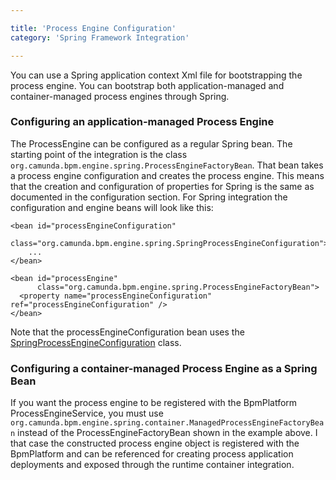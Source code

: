 ```yaml
---

title: 'Process Engine Configuration'
category: 'Spring Framework Integration'

---
```


You can use a Spring application context Xml file for bootstrapping the process engine. You can bootstrap both application-managed and container-managed process engines through Spring.

### Configuring an application-managed Process Engine

The ProcessEngine can be configured as a regular Spring bean. The starting point of the integration is the class `org.camunda.bpm.engine.spring.ProcessEngineFactoryBean`. That bean takes a process engine configuration and creates the process engine. This means that the creation and configuration of properties for Spring is the same as documented in the configuration section. For Spring integration the configuration and engine beans will look like this:

    <bean id="processEngineConfiguration"
          class="org.camunda.bpm.engine.spring.SpringProcessEngineConfiguration">
        ...
    </bean>

    <bean id="processEngine"
          class="org.camunda.bpm.engine.spring.ProcessEngineFactoryBean">
      <property name="processEngineConfiguration" ref="processEngineConfiguration" />
    </bean>


Note that the processEngineConfiguration bean uses the <a href="ref:/reference/javadoc/?org/camunda/bpm/engine/spring/SpringProcessEngineConfiguration.html">SpringProcessEngineConfiguration</a> class.

### Configuring a container-managed Process Engine as a Spring Bean

If you want the process engine to be registered with the BpmPlatform ProcessEngineService, you must use `org.camunda.bpm.engine.spring.container.ManagedProcessEngineFactoryBean` instead of the ProcessEngineFactoryBean shown in the example above. I that case the constructed process engine object is registered with the BpmPlatform and can be referenced for creating process application deployments and exposed through the runtime container integration.
